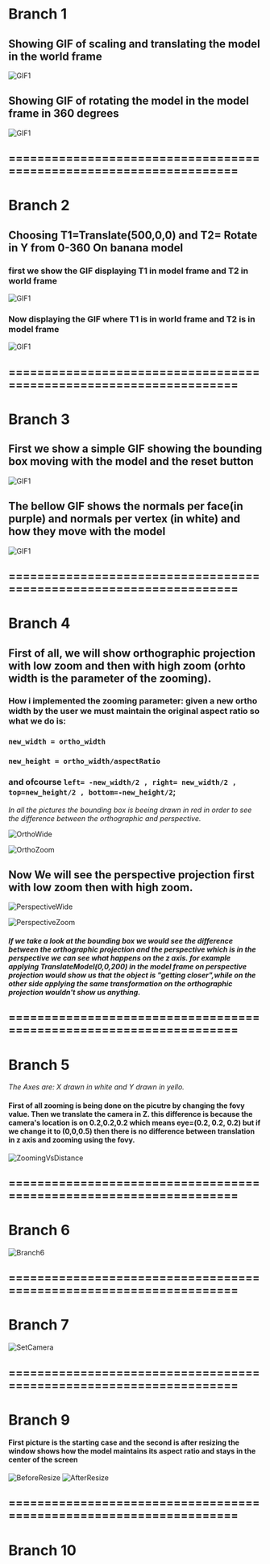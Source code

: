 # Branch 1
## Showing GIF of scaling and translating the model in the world frame
![GIF1](https://github.com/HaifaGraphicsCourses/computergraphics2021-f-r-i-e-n-d-s/blob/master/Images/Scaling%26Translating2.gif)
## Showing GIF of rotating the model in the model frame in 360 degrees
![GIF1](https://github.com/HaifaGraphicsCourses/computergraphics2021-f-r-i-e-n-d-s/blob/master/Images/LocalRotating.gif)
## ===================================================================
# Branch 2
## Choosing T1=Translate(500,0,0) and T2= Rotate in Y from 0-360 On banana model
### first we show the GIF displaying T1 in model frame and T2 in world frame
![GIF1](https://github.com/HaifaGraphicsCourses/computergraphics2021-f-r-i-e-n-d-s/blob/master/Images/T1ModelT2World.gif)
### Now displaying the GIF where T1 is in world frame and T2 is in model frame
![GIF1](https://github.com/HaifaGraphicsCourses/computergraphics2021-f-r-i-e-n-d-s/blob/master/Images/T1WorldT2Model.gif)
## ===================================================================
# Branch 3
## First we show a simple GIF showing the bounding box moving with the model and the reset button
![GIF1](https://github.com/HaifaGraphicsCourses/computergraphics2021-f-r-i-e-n-d-s/blob/master/Images/BB&Reset.gif)
## The bellow GIF shows the normals per face(in purple) and normals per vertex (in white) and how they move with the model
![GIF1](https://github.com/HaifaGraphicsCourses/computergraphics2021-f-r-i-e-n-d-s/blob/master/Images/NormalsGIF.gif)
## ===================================================================
# Branch 4
## First of all, we will show orthographic projection with low zoom and then with high zoom (orhto width is the parameter of the zooming).
### How i implemented the zooming parameter: given a new ortho width by the user we must maintain the original aspect ratio so what we do is:
### `new_width = ortho_width `
### `new_height = ortho_width/aspectRatio`
### and ofcourse `left= -new_width/2 , right= new_width/2 , top=new_height/2 , bottom=-new_height/2`;
 *In all the pictures the bounding box is beeing drawn in red in order to see the difference between the orthographic and perspective.*
 
![OrthoWide](https://github.com/HaifaGraphicsCourses/computergraphics2021-f-r-i-e-n-d-s/blob/master/Images/OrhtoWide.png)

![OrthoZoom](https://github.com/HaifaGraphicsCourses/computergraphics2021-f-r-i-e-n-d-s/blob/master/Images/OrthoZoom.png)

## Now We will see the perspective projection first with low zoom then with high zoom.

![PerspectiveWide](https://github.com/HaifaGraphicsCourses/computergraphics2021-f-r-i-e-n-d-s/blob/master/Images/PerspectiveWide.png)

![PerspectiveZoom](https://github.com/HaifaGraphicsCourses/computergraphics2021-f-r-i-e-n-d-s/blob/master/Images/PerspectiveZoom.png)

##### If we take a look at the bounding box we would see the difference between the orthographic projection and the perspective which is in the perspective we can see what happens on the z axis. for example applying TranslateModel(0,0,200) in the model frame on perspective projection would show us that the object is "getting closer",while on the other side applying the same transformation on the orthographic projection wouldn't show us anything.
## ===================================================================
# Branch 5
*The Axes are: X drawn in white and Y drawn in yello.*
#### First of all zooming is being done on the picutre by changing the fovy value. Then we translate the camera in Z. this difference is because the camera's location is on 0.2,0.2,0.2 which means eye=(0.2, 0.2, 0.2) but if we change it to (0,0,0.5) then there is no difference between translation in z axis and zooming using the fovy.
![ZoomingVsDistance](https://github.com/HaifaGraphicsCourses/computergraphics2021-f-r-i-e-n-d-s/blob/master/Images/Branch5.gif)
## ===================================================================
# Branch 6
![Branch6](https://github.com/HaifaGraphicsCourses/computergraphics2021-f-r-i-e-n-d-s/blob/master/Images/Branch6.gif)
## ===================================================================
# Branch 7
![SetCamera](https://github.com/HaifaGraphicsCourses/computergraphics2021-f-r-i-e-n-d-s/blob/master/Images/SetCamera(aaa).JPG)
## ===================================================================
# Branch 9
#### First picture is the starting case and the second is after resizing the window shows how the model maintains its aspect ratio and stays in the center of the screen
![BeforeResize](https://github.com/HaifaGraphicsCourses/computergraphics2021-f-r-i-e-n-d-s/blob/master/Images/BeforeResize.png)
![AfterResize](https://github.com/HaifaGraphicsCourses/computergraphics2021-f-r-i-e-n-d-s/blob/master/Images/AfterResize.png)
## ===================================================================
# Branch 10


